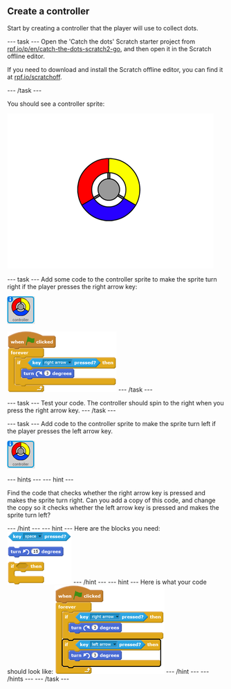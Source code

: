 ## Create a controller

Start by creating a controller that the player will use to collect dots.

--- task ---
Open the 'Catch the dots' Scratch starter project from [rpf.io/p/en/catch-the-dots-scratch2-go](http://rpf.io/p/en/catch-the-dots-scratch2-go), and then open it in the Scratch offline editor.

If you need to download and install the Scratch offline editor, you can find it at [rpf.io/scratchoff](http://rpf.io/scratchoff).

--- /task ---

You should see a controller sprite:

![screenshot](images/dots-controller.png)


--- task ---
Add some code to the controller sprite to make the sprite turn right if the player presses the right arrow key:

![Controller sprite](images/controller-sprite.png)

![blocks_1545216390_830807](images/blocks_1545216390_830807.png)
--- /task ---

--- task ---
Test your code. The controller should spin to the right when you press the right arrow key.
--- /task ---

--- task ---
Add code to the controller sprite to make the sprite turn left if the player presses the left arrow key.

![Controller sprite](images/controller-sprite.png)

--- hints ---
--- hint ---

Find the code that checks whether the right arrow key is pressed and makes the sprite turn right. Can you add a copy of this code, and change the copy so it checks whether the left arrow key is pressed and makes the sprite turn left?

--- /hint ---
--- hint ---
Here are the blocks you need:
![blocks_1545216392_787187](images/blocks_1545216392_787187.png)
--- /hint ---
--- hint ---
Here is what your code should look like:
![blocks_1545216393_8546205](images/blocks_1545216393_8546205.png)
--- /hint ---
--- /hints ---
--- /task ---
